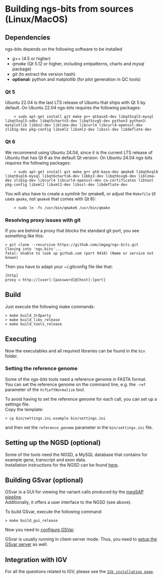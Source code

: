
# Building ngs-bits from sources (Linux/MacOS)

## Dependencies

ngs-bits depends on the following software to be installed

* _g++_ (4.5 or higher)
* _qmake_ (Qt 5.12 or higher, including xmlpatterns, charts and mysql package)
* _git_ (to extract the version hash)
* __optional:__ python and matplotlib (for plot generation in QC tools)

### Qt 5
Ubuntu 22.04 is the last LTS release of Ubuntu that ships with Qt 5 by default. On Ubuntu 22.04 ngs-bits requires the following packages:

        > sudo apt-get install git make g++ qtbase5-dev libqt5sql5-mysql libqt5sql5-odbc libqt5charts5-dev libqt5svg5-dev python3 python3-matplotlib libbz2-dev liblzma-dev libcurl4 libcurl4-openssl-dev zlib1g-dev pkg-config libxml2 libxml2-dev libssl-dev libdeflate-dev

### Qt 6
We recommend using Ubuntu 24.04, since it is the current LTS release of Ubuntu that has Qt 6 as the default Qt version. On Ubuntu 24.04 ngs-bits requires the following packages:

        > sudo apt-get install git make g++ qt6-base-dev qmake6 libqt6sql6 libqt6sql6-mysql libqt6charts6-dev libbz2-dev libqt6svg6-dev liblzma-dev zlib1g-dev libcurl4 libcurl4-openssl-dev ca-certificates libtool pkg-config libxml2 libxml2-dev libssl-dev libdeflate-dev
        
You will also have to create a symlink for qmake6, or adjust the `Makefile` (it uses `qmake`, not `qmake6` that comes with Qt 6):

        > sudo ln -fs /usr/bin/qmake6 /usr/bin/qmake
    
### Resolving proxy issues with git

If you are behind a proxy that blocks the standard git port, you see something like this:

    > git clone --recursive https://github.com/imgag/ngs-bits.git
    Cloning into 'ngs-bits'...
    fatal: Unable to look up github.com (port 9418) (Name or service not known)

Then you have to adapt your ~/.gitconfig file like that:

    [http]
    proxy = http://[user]:[password]@[host]:[port]


## Build

Just execute the following make commands:

    > make build_3rdparty
    > make build_libs_release
    > make build_tools_release

## Executing

Now the executables and all required libraries can be found in the `bin` folder.


### Setting the reference genome

Some of the *ngs-bits* tools need a reference genome in FASTA format.  
You can set the reference genome on the command line, e.g. the `-ref` parameter of the `VcfLeftNormalize` tool.

To avoid having to set the reference genome for each call, you can set up a settings file.  
Copy the template:

	> cp bin/settings.ini.example bin/settings.ini

and then set the `reference_genome` parameter in the `bin/settings.ini` file.  

## Setting up the NGSD (optional)

Some of the tools need the NGSD, a MySQL database that contains for example gene, transcript and exon data.  
Installation instructions for the NGSD can be found [here](install_ngsd.md).


## Building GSvar (optional)

GSvar is a GUI for viewing the variant calls produced by the [megSAP pipeline](https://github.com/imgag/megSAP).  
Additionally, it offers a  user interface to the NGSD (see above).

To build GSvar, execute the following command:

    > make build_gui_release

Now you need to [configure GSVar](GSvar/configuration.md).

GSvar is usually running in client-server mode. Thus, you need to [setup the GSvar server](GSvarServer/index.md) as well.

## Integration with IGV

For all the questions related to IGV, please see the [`IGV installation page`](GSvar\install_igv.md).
